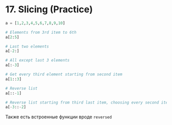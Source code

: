 # 17. Slicing (Practice)

```python
a = [1,2,3,4,5,6,7,8,9,10]

# Elements from 3rd item to 6th
a[2:5]

# Last two elements
a[-2:]

# All except last 3 elements
a[:-3]

# Get every third element starting from second item
a[1::3]

# Reverse list
a[::-1]

# Reverse list starting from third last item, choosing every second item
a[-3::-2]
```

Также есть встроенные функции вроде `reversed`